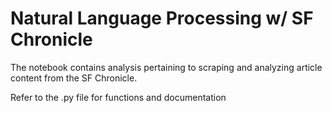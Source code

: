 # Natural Language Processing w/ SF Chronicle

The notebook contains analysis pertaining to scraping and analyzing article content from the SF Chronicle. 

Refer to the .py file for functions and documentation
